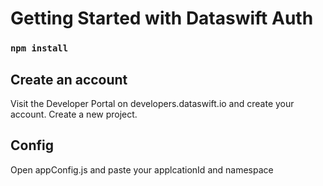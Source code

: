 # Getting Started with Dataswift Auth
### `npm install`

## Create an account
Visit the Developer Portal on developers.dataswift.io and create your account.
Create a new project.

## Config
Open appConfig.js and paste your applcationId and namespace 